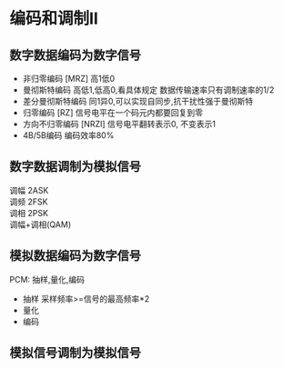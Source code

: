 # 编码和调制II

## 数字数据编码为数字信号

- 非归零编码 [MRZ] 高1低0
- 曼彻斯特编码 高低1,低高0,看具体规定
  数据传输速率只有调制速率的1/2
- 差分曼彻斯特编码 同1异0,可以实现自同步,抗干扰性强于曼彻斯特
- 归零编码 [RZ] 信号电平在一个码元内都要回复到零
- 方向不归零编码 [NRZI] 信号电平翻转表示0, 不变表示1
- 4B/5B编码 编码效率80%

## 数字数据调制为模拟信号

调幅 2ASK  
调频 2FSK  
调相 2PSK  
调幅+调相(QAM)

## 模拟数据编码为数字信号

PCM: 抽样,量化,编码

- 抽样 采样频率>=信号的最高频率*2
- 量化
- 编码

## 模拟信号调制为模拟信号
